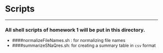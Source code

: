# Scripts
---
### All shell scripts of homework 1 will be put in this directory.
* ####normalizeFileNames.sh : for normalizing file names
* ####summarizeSNaQres.sh: for creating a summary table in `csv` format
